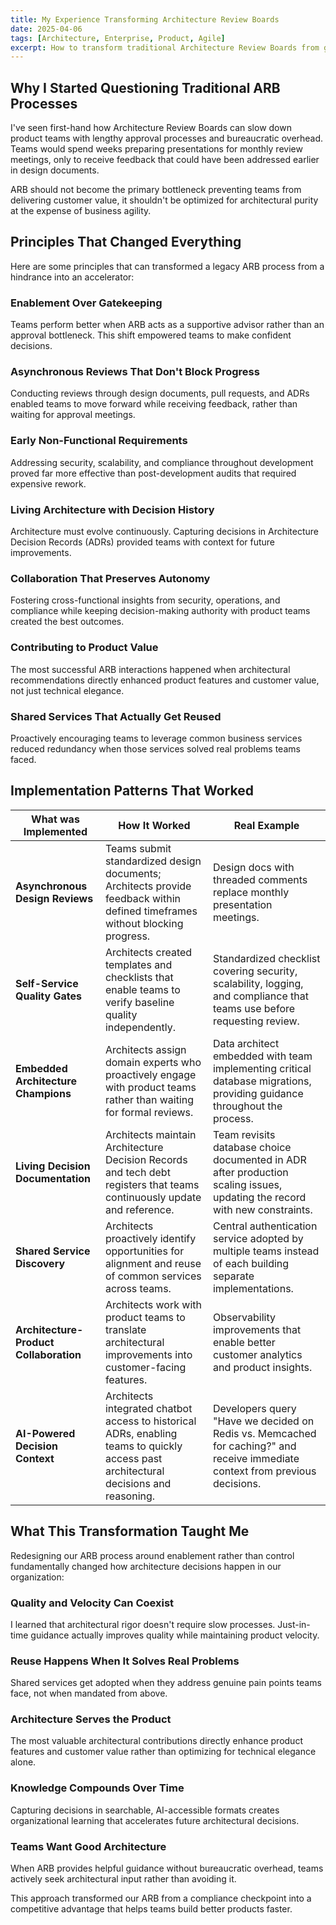 ```yaml
---
title: My Experience Transforming Architecture Review Boards
date: 2025-04-06
tags: [Architecture, Enterprise, Product, Agile]
excerpt: How to transform traditional Architecture Review Boards from gatekeepers into enablers that actually accelerate product development.
---
```


## Why I Started Questioning Traditional ARB Processes

I've seen first-hand how Architecture Review Boards can slow down product teams with lengthy approval processes and bureaucratic overhead. Teams would spend weeks preparing presentations for monthly review meetings, only to receive feedback that could have been addressed earlier in design documents.

ARB should not become the primary bottleneck preventing teams from delivering customer value, it shouldn't be optimized for architectural purity at the expense of business agility.

## Principles That Changed Everything

Here are some principles that can transformed a legacy ARB process from a hindrance into an accelerator:

### Enablement Over Gatekeeping
Teams perform better when ARB acts as a supportive advisor rather than an approval bottleneck. This shift empowered teams to make confident decisions.

### Asynchronous Reviews That Don't Block Progress
Conducting reviews through design documents, pull requests, and ADRs enabled teams to move forward while receiving feedback, rather than waiting for approval meetings.

### Early Non-Functional Requirements
Addressing security, scalability, and compliance throughout development proved far more effective than post-development audits that required expensive rework.

### Living Architecture with Decision History
Architecture must evolve continuously. Capturing decisions in Architecture Decision Records (ADRs) provided teams with context for future improvements.

### Collaboration That Preserves Autonomy
Fostering cross-functional insights from security, operations, and compliance while keeping decision-making authority with product teams created the best outcomes.

### Contributing to Product Value
The most successful ARB interactions happened when architectural recommendations directly enhanced product features and customer value, not just technical elegance.

### Shared Services That Actually Get Reused
Proactively encouraging teams to leverage common business services reduced redundancy when those services solved real problems teams faced.

## Implementation Patterns That Worked

| **What was Implemented**                            | **How It Worked**                                                                                                                        | **Real Example**                                                                                                                       |
| -------------------------------------------------- | ---------------------------------------------------------------------------------------------------------------------------------------- | -------------------------------------------------------------------------------------------------------------------------------------- |
| **Asynchronous Design Reviews**                    | Teams submit standardized design documents; Architects provide feedback within defined timeframes without blocking progress.                       | Design docs with threaded comments replace monthly presentation meetings.                                                              |
| **Self-Service Quality Gates**                     | Architects created templates and checklists that enable teams to verify baseline quality independently.                                           | Standardized checklist covering security, scalability, logging, and compliance that teams use before requesting review.               |
| **Embedded Architecture Champions**                | Architects assign domain experts who proactively engage with product teams rather than waiting for formal reviews.                               | Data architect embedded with team implementing critical database migrations, providing guidance throughout the process.                |
| **Living Decision Documentation**                   | Architects maintain Architecture Decision Records and tech debt registers that teams continuously update and reference.                           | Team revisits database choice documented in ADR after production scaling issues, updating the record with new constraints.            |
| **Shared Service Discovery**                       | Architects proactively identify opportunities for alignment and reuse of common services across teams.                                            | Central authentication service adopted by multiple teams instead of each building separate implementations.                            |
| **Architecture-Product Collaboration**             | Architects work with product teams to translate architectural improvements into customer-facing features.                                          | Observability improvements that enable better customer analytics and product insights.                                                 |
| **AI-Powered Decision Context**                    | Architects integrated chatbot access to historical ADRs, enabling teams to quickly access past architectural decisions and reasoning.             | Developers query "Have we decided on Redis vs. Memcached for caching?" and receive immediate context from previous decisions.        |

## What This Transformation Taught Me

Redesigning our ARB process around enablement rather than control fundamentally changed how architecture decisions happen in our organization:

### Quality and Velocity Can Coexist
I learned that architectural rigor doesn't require slow processes. Just-in-time guidance actually improves quality while maintaining product velocity.

### Reuse Happens When It Solves Real Problems
Shared services get adopted when they address genuine pain points teams face, not when mandated from above.

### Architecture Serves the Product
The most valuable architectural contributions directly enhance product features and customer value rather than optimizing for technical elegance alone.

### Knowledge Compounds Over Time
Capturing decisions in searchable, AI-accessible formats creates organizational learning that accelerates future architectural decisions.

### Teams Want Good Architecture
When ARB provides helpful guidance without bureaucratic overhead, teams actively seek architectural input rather than avoiding it.

This approach transformed our ARB from a compliance checkpoint into a competitive advantage that helps teams build better products faster.

